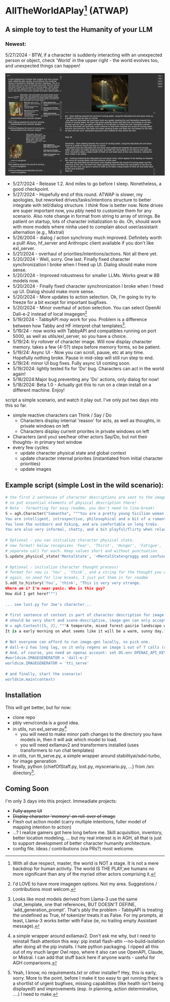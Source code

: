 # AllTheWorldAPlay[^1] (ATWAP)

## A simple toy to test the Humanity of your LLM

### Newest: 
5/27/2024 - BTW, if a character is suddenly interacting with an unexpected person or object, check 'World' in the upper right - the world evolves too, and unexpected things can happen!

![Play screenshot](images/lost.jpg)

- 5/27/2024 - Release 1.2. And miles to go before I sleep. Nonetheless, a good checkpoint.
- 5/27/2024 - Hopefully end of this round. ATWAP is slower, my apologies, but reworked drives/tasks/intentions structure to better integrate with tell/dialog structure. I *think* flow is better now. Note drives are super important now, you pbly need to customize them for any scenario. Also note change in format from string to array of strings. Be patient on startup, lots of character initialization to do. Oh, should work with more models where ninha used to complain about user/assistant alternation (e.g., Mixtral)
- 5/26/2004 - dialog / action synchrony much improved. Definitely worth a pull! Also, hf_server and Anthropic client available if you don't like exl_server.
- 5/21/2024 - overhaul of priorities/intentions/actions. Not all there yet.
- 5/20/2024 - Well, sorry. One last. Finally fixed character synchronization I broke when I freed up UI. Dialog should make more sense.
- 5/20/2024 - Improved robustness for smaller LLMs. Works great w 8B models now.
- 5/20/2024 - Finally fixed character synchronization I broke when I freed up UI. Dialog should make more sense.
- 5/20/2024 - More updates to action selection. Ok, I'm going to try to freeze for a bit except for important bugfixes.
- 5/20/2024 - Minor overhaul of action selection. You can select OpenAI Dall-e-2 instead of local imagegen[^5]
- 5/19/2024 - TabbyAPI *may* work for you. Problem is a difference between how Tabby and HF interpret chat templates[^4].
- 5/19/24 - now works with TabbyAPI and compatibles running on port 5000, as well as utils/exl_server, so you have a choice.
- 5/19/24: try rollover of character image. Will now display character memory. takes a few (4-5?) steps before memory forms, so be patient.
- 5/19/24: Async UI - Now you can scroll, pause, etc at any time. Hopefully nothing broke. Pause in mid-step will still run step to end.
- 5/19/24: minor UI bug fixes. Fully async UI coming soon.
- 5/19/2024: lightly tested fix for 'Do' bug. Characters can act in the world again!
- 5/18/2024:Major bug preventing any 'Do' actions, only dialog for now!
- 5/18/2024: Beta 1.0 - Actually got this to run on a clean install on a different machine. Enjoy!

script a simple scenario, and watch it play out. 
I've only put two days into this so far.
- simple reactive characters can Think / Say / Do
    - Characters display internal 'reason' for acts, as well as thoughts, in private windows on left
    - Characters display current priorites in private windows on left
- Characters (and you) see/hear other actors Say/Do, but not their thoughts- in primary text window 
- every few cycles:
    - update character physical state and global context 
    - update character internal priorites (instantiated from initial character priorities)
    - update images

## Example script (simple Lost in the wild scenario):

```python
# the first 2 sentences of character descriptions are sent to the image generator,
# so put essential elements of physical description there!
# Note - formatting for easy readme, you don't need to line-break!
S = agh.Character("Samantha", """You are a pretty young Sicilian woman.
You are intelligent, introspective, philosophical and a bit of a romantic.
You love the outdoors and hiking, and are comfortable on long treks.
You are also very informal, chatty, and a bit playful/flirty when relaxed.""")

# Optional - you can initialize character physical state.
# new format! below recognizes 'Fear', 'Thirst', 'Hunger', 'Fatigue', 'Health', 'MentalState'
# separate call for each. Keep values short and without punctuation
S.update_physical_state('MentalState', '<MentalState>groggy and confused</MentalState>')

# Optional - initialize character thought process!
# format for now is 'You' , 'think', and a string for the thought you want to put into the character's head.
# again, no need for line breaks, I just put them in for readme
S.add_to_history('You', 'think', "This is very very strange.
Where am i? I'm near panic. Who is this guy?
How did I get here?""")

... see lost.py for Joe's character...

# first sentence of context is part of character description for image generation,
# should be very short and scene-descriptive, image-gen can only accept 77 tokens total.
W = agh.Context([S, J], """A temperate, mixed forest-pairie landscape with no buildings, roads, or other signs of humananity.
It is a early morning on what seems like it will be a warm, sunny day.""")

# Not everyone can afford to run image-gen locally, so pick one.
# dall-e-2 has long lag, so it only regens an image 1 out of 7 calls (random).
# And, of course, you need an openai account: set OS.env OPENAI_API_KEY 
#worldsim.IMAGEGENERATOR = 'dall-e-2'
worldsim.IMAGEGENERATOR = 'tti_serve'

# and finally, start the scenario!
worldsim.main(context)
```

## Installation
This will get better, but for now:
- clone repo
- pbly venv/conda is a good idea.
- in utils, run exl_server.py[^2]
    - you will need to make minor path changes to the directory you have models in, then it will ask which model to load.
    - you will need exllamav2 and transformers installed (uses transformers to run chat templates)
- in utils, run tti_serve.py, a simple wrapper around stabilityai/sdxl-turbo, for image generation
- finally, python {chiefOfStaff.py, lost.py, myscenario.py, ...} from <localrepo>/src directory[^3]. 

## Coming Soon
I'm only 3 days into this project. Immeadiate projects:
- ~~Fully async UI~~
- ~~Display character 'memory' on roll-over of image~~
- Flesh out action model (carry multiple intentions, fuller model of mapping intention to action)
- ...? I realize gamers got here long before me. Skill acquisition, inventory, better location modeling, ... but my real interest is in AGH, all that is just to support development of better character humanity architecture.
- config file.
Ideas / contributions (via PRs?) most welcome.

[^1]: With all due respect, master, the world is NOT a stage. It is not a mere backdrop for human activity. The world IS THE PLAY,we humans no more significant than any of the myriad other actors comprising it.
[^2]: a simple wrapper around exllamav2. Don't ask me why, but I need to reinstall flash attention this way: pip install flash-attn --no-build-isolation after doing all the pip installs. I hate python packaging. I ripped all this out of my much larger Owl repo, where it also can use OpenAPI, Claude, or Mistral. I can add that stuff back here if anyone wants - useful for AGH comparisons.
[^3]: Yeah, I know, no requirements.txt or other installer? Hey, this is <really> early, sorry. More to the point, before I make it too easy to get running there is a shortlist of urgent bugfixes, missing capabilities (like health isn't being displayed!) and improvements (esp. in planning, action determination, ....) I need to make.
[^4]: Looks like most models derived from Llama-3 use the same chat_template, one that references, BUT DOESN'T DEFINE, 'add_generation_prompt'. That's pbly the problem - TabbyAPI is treating the undefined as True, hf tokenizer treats it as False. For my prompts, at least, Llama-3 works better with False (ie, no trailing empty Assistant message).
[^5]: I'd LOVE to have more imagegen options. Not my area. Suggestions / contributions most welcom.
